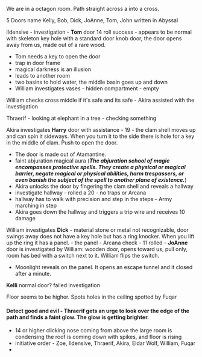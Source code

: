 We are in a octagon room.
Path straight across a into a cross.

5 Doors name Kelly, Bob, Dick, JoAnne, Tom, John written in Abyssal
 
Ildensive - investigation - 
**Tom** door 14 roll success - appears to be normal with skeleton key hole with a standard door knob door, the door opens away from us, made out of a rare wood. 
- Tom needs a key to open the door
- trap in door frame
- magical darkness is an illusion
- leads to another room
- two basins to hold water, the middle basin goes up and down
-  William investigates vases - hidden compartment - empty

William checks cross middle if it's safe and its safe - Akira assisted with the investigation

Thraerif - looking at elephant in a tree - checking something 

Akira investigates **Harry** door with assistance - 19 - the clam shell moves up
 and can spin it sideways. When you turn it to the side there is hole for a key in the middle of clam. Push to open the door.
 - The door is made out of Atamantine.
 - faint abjuration magical aura (**_The abjuration school of magic encompasses protective spells. They create a physical or magical barrier, negate magical or physical abilities, harm trespassers, or even banish the subject of the spell to another plane of existence._**)
 - Akira unlocks the door by fingering the clam shell and reveals a hallway
 - investigate hallway - rolled a 20 - no traps or Arcana 
 - hallway has to walk with precision and step in the steps - Army marching in step
 - Akira goes down the hallway and triggers a trip wire and receives 10 damage
   
William investigates **Dick**  - material stone or metal not recognizable, door swings away does not have a key hole but has a ring knocker. When you lift up the ring it has a panel. 
	- the panel - Arcana  check - 11 rolled
	- 
**JoAnne** door is investigated by William:  wooden door, opens toward us, pull only, room has bed with a switch next to it. William flips the switch. 
- Moonlight reveals on the panel. It opens an escape tunnel and it closed after a minute. 

**Kelli** normal door? failed investigation

Floor seems to be higher. Spots holes in the ceiling spotted by Fuqar

#### Detect good and evil - Thraerif gets an urge to look over the edge of the path and finds a faint glow. The glow is getting brighter.
- 14 or higher clicking nose coming from above the large room is condensing the roof is coming down with spikes, and floor is rising
-  initiative order - Zoe, Ildensive, Thraerif, Akira, Eldar Wolf, William, Fuqar
- 



